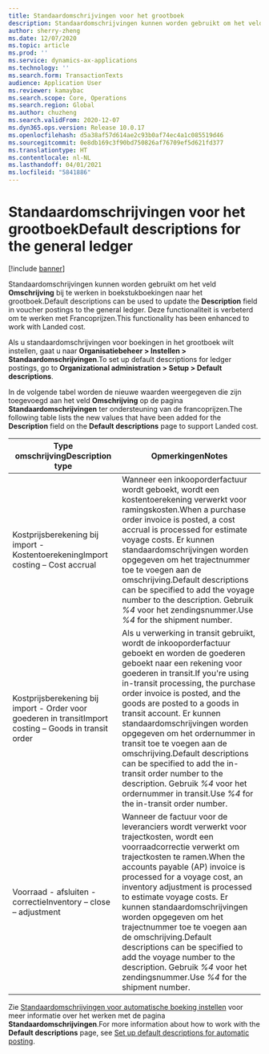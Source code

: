 ```yaml
---
title: Standaardomschrijvingen voor het grootboek
description: Standaardomschrijvingen kunnen worden gebruikt om het veld Omschrijving bij te werken in boekstukboekingen naar het grootboek.
author: sherry-zheng
ms.date: 12/07/2020
ms.topic: article
ms.prod: ''
ms.service: dynamics-ax-applications
ms.technology: ''
ms.search.form: TransactionTexts
audience: Application User
ms.reviewer: kamaybac
ms.search.scope: Core, Operations
ms.search.region: Global
ms.author: chuzheng
ms.search.validFrom: 2020-12-07
ms.dyn365.ops.version: Release 10.0.17
ms.openlocfilehash: d5a38af57d614ae2c93b0af74ec4a1c085519d46
ms.sourcegitcommit: 0e8db169c3f90bd750826af76709ef5d621fd377
ms.translationtype: HT
ms.contentlocale: nl-NL
ms.lasthandoff: 04/01/2021
ms.locfileid: "5841886"
---
```

# <a name="default-descriptions-for-the-general-ledger"></a><span data-ttu-id="c3493-103">Standaardomschrijvingen voor het grootboek</span><span class="sxs-lookup"><span data-stu-id="c3493-103">Default descriptions for the general ledger</span></span>

[!include [banner](../../includes/banner.md)]

<span data-ttu-id="c3493-104">Standaardomschrijvingen kunnen worden gebruikt om het veld **Omschrijving** bij te werken in boekstukboekingen naar het grootboek.</span><span class="sxs-lookup"><span data-stu-id="c3493-104">Default descriptions can be used to update the **Description** field in voucher postings to the general ledger.</span></span> <span data-ttu-id="c3493-105">Deze functionaliteit is verbeterd om te werken met Francoprijzen.</span><span class="sxs-lookup"><span data-stu-id="c3493-105">This functionality has been enhanced to work with Landed cost.</span></span>

<span data-ttu-id="c3493-106">Als u standaardomschrijvingen voor boekingen in het grootboek wilt instellen, gaat u naar **Organisatiebeheer \> Instellen \> Standaardomschrijvingen**.</span><span class="sxs-lookup"><span data-stu-id="c3493-106">To set up default descriptions for ledger postings, go to **Organizational administration \> Setup \> Default descriptions**.</span></span>

<span data-ttu-id="c3493-107">In de volgende tabel worden de nieuwe waarden weergegeven die zijn toegevoegd aan het veld **Omschrijving** op de pagina **Standaardomschrijvingen** ter ondersteuning van de francoprijzen.</span><span class="sxs-lookup"><span data-stu-id="c3493-107">The following table lists the new values that have been added for the **Description** field on the **Default descriptions** page to support Landed cost.</span></span>

| <span data-ttu-id="c3493-108">Type omschrijving</span><span class="sxs-lookup"><span data-stu-id="c3493-108">Description type</span></span> | <span data-ttu-id="c3493-109">Opmerkingen</span><span class="sxs-lookup"><span data-stu-id="c3493-109">Notes</span></span> |
|---|---|
| <span data-ttu-id="c3493-110">Kostprijsberekening bij import - Kostentoerekening</span><span class="sxs-lookup"><span data-stu-id="c3493-110">Import costing – Cost accrual</span></span> | <span data-ttu-id="c3493-111">Wanneer een inkooporderfactuur wordt geboekt, wordt een kostentoerekening verwerkt voor ramingskosten.</span><span class="sxs-lookup"><span data-stu-id="c3493-111">When a purchase order invoice is posted, a cost accrual is processed for estimate voyage costs.</span></span> <span data-ttu-id="c3493-112">Er kunnen standaardomschrijvingen worden opgegeven om het trajectnummer toe te voegen aan de omschrijving.</span><span class="sxs-lookup"><span data-stu-id="c3493-112">Default descriptions can be specified to add the voyage number to the description.</span></span> <span data-ttu-id="c3493-113">Gebruik *%4* voor het zendingsnummer.</span><span class="sxs-lookup"><span data-stu-id="c3493-113">Use *%4* for the shipment number.</span></span> |
| <span data-ttu-id="c3493-114">Kostprijsberekening bij import - Order voor goederen in transit</span><span class="sxs-lookup"><span data-stu-id="c3493-114">Import costing – Goods in transit order</span></span> | <span data-ttu-id="c3493-115">Als u verwerking in transit gebruikt, wordt de inkooporderfactuur geboekt en worden de goederen geboekt naar een rekening voor goederen in transit.</span><span class="sxs-lookup"><span data-stu-id="c3493-115">If you're using in-transit processing, the purchase order invoice is posted, and the goods are posted to a goods in transit account.</span></span> <span data-ttu-id="c3493-116">Er kunnen standaardomschrijvingen worden opgegeven om het ordernummer in transit toe te voegen aan de omschrijving.</span><span class="sxs-lookup"><span data-stu-id="c3493-116">Default descriptions can be specified to add the in-transit order number to the description.</span></span> <span data-ttu-id="c3493-117">Gebruik *%4* voor het ordernummer in transit.</span><span class="sxs-lookup"><span data-stu-id="c3493-117">Use *%4* for the in-transit order number.</span></span> |
| <span data-ttu-id="c3493-118">Voorraad - afsluiten - correctie</span><span class="sxs-lookup"><span data-stu-id="c3493-118">Inventory – close – adjustment</span></span> | <span data-ttu-id="c3493-119">Wanneer de factuur voor de leveranciers wordt verwerkt voor trajectkosten, wordt een voorraadcorrectie verwerkt om trajectkosten te ramen.</span><span class="sxs-lookup"><span data-stu-id="c3493-119">When the accounts payable (AP) invoice is processed for a voyage cost, an inventory adjustment is processed to estimate voyage costs.</span></span> <span data-ttu-id="c3493-120">Er kunnen standaardomschrijvingen worden opgegeven om het trajectnummer toe te voegen aan de omschrijving.</span><span class="sxs-lookup"><span data-stu-id="c3493-120">Default descriptions can be specified to add the voyage number to the description.</span></span> <span data-ttu-id="c3493-121">Gebruik *%4* voor het zendingsnummer.</span><span class="sxs-lookup"><span data-stu-id="c3493-121">Use *%4* for the shipment number.</span></span> |

<span data-ttu-id="c3493-122">Zie [Standaardomschrijvingen voor automatische boeking instellen](../../finance/general-ledger/set-up-default-descriptions-for-automatic-posting.md) voor meer informatie over het werken met de pagina **Standaardomschrijvingen**.</span><span class="sxs-lookup"><span data-stu-id="c3493-122">For more information about how to work with the **Default descriptions** page, see [Set up default descriptions for automatic posting](../../finance/general-ledger/set-up-default-descriptions-for-automatic-posting.md).</span></span>
